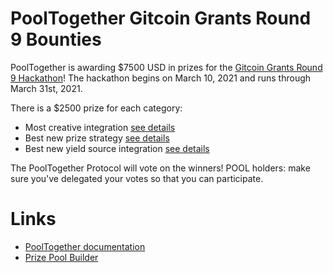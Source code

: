 # PoolTogether Gitcoin Grants Round 9 Bounties

PoolTogether is awarding $7500 USD in prizes for the [Gitcoin Grants Round 9 Hackathon](https://gitcoin.co/hackathon/gr9)!  The hackathon begins on March 10, 2021 and runs through March 31st, 2021.

There is a $2500 prize for each category:

- Most creative integration [see details]()
- Best new prize strategy [see details]()
- Best new yield source integration [see details]()

The PoolTogether Protocol will vote on the winners! POOL holders: make sure you've delegated your votes so that you can participate.

# Links

- [PoolTogether documentation](https://docs.pooltogether.com)
- [Prize Pool Builder](https://builder.pooltogether.com)
